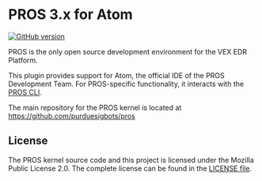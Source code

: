 # PROS 3.x for Atom

[![GitHub version](https://img.shields.io/apm/v/pros-atom3?color=green)](https://img.shields.io/apm/v/pros-atom3?color=green)

PROS is the only open source development environment for the VEX EDR Platform.

This plugin provides support for Atom, the official IDE of the PROS Development Team. For PROS-specific functionality, it interacts with the [PROS CLI](https://github.com/purduesigbots/pros-cli).

The main repository for the PROS kernel is located at https://github.com/purduesigbots/pros

## License
The PROS kernel source code and this project is licensed under the Mozilla Public License 2.0. The complete license can be found in the [LICENSE file](../blob/master/LICENSE).
